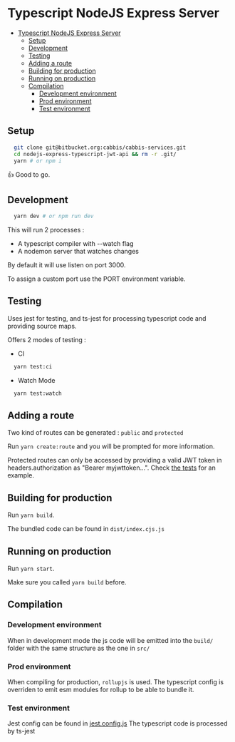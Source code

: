 # Typescript NodeJS Express Server

- [Typescript NodeJS Express Server](#typescript-nodejs-express-server)
  - [Setup](#setup)
  - [Development](#development)
  - [Testing](#testing)
  - [Adding a route](#adding-a-route)
  - [Building for production](#building-for-production)
  - [Running on production](#running-on-production)
  - [Compilation](#compilation)
    - [Development environment](#development-environment)
    - [Prod environment](#prod-environment)
    - [Test environment](#test-environment)

## Setup

```sh
  git clone git@bitbucket.org:cabbis/cabbis-services.git
  cd nodejs-express-typescript-jwt-api && rm -r .git/
  yarn # or npm i
```

👍 Good to go.

## Development

```sh
  yarn dev # or npm run dev
```

This will run 2 processes :

- A typescript compiler with --watch flag
- A nodemon server that watches changes

By default it will use listen on port 3000.

To assign a custom port use the PORT environment variable.

## Testing

Uses jest for testing, and ts-jest for processing typescript code and providing source maps.

Offers 2 modes of testing :

- CI

```sh
  yarn test:ci
```

- Watch Mode

```sh
  yarn test:watch
```

## Adding a route

Two kind of routes can be generated : `public` and `protected`

Run `yarn create:route` and you will be prompted for more information.

Protected routes can only be accessed by providing a valid JWT token in headers.authorization as "Bearer myjwttoken...".
Check [the tests](./src/__tests__) for an example.

## Building for production

Run `yarn build`.

The bundled code can be found in `dist/index.cjs.js`

## Running on production

Run `yarn start`.

Make sure you called `yarn build` before.

## Compilation

### Development environment

When in development mode the js code will be emitted into the `build/` folder with the same structure as the one in `src/`

### Prod environment

When compiling for production, `rollupjs` is used. The typescript config is overriden to emit esm modules for rollup to be able to bundle it.

### Test environment

Jest config can be found in [jest.config.js](./jest.config.js)
The typescript code is processed by ts-jest
